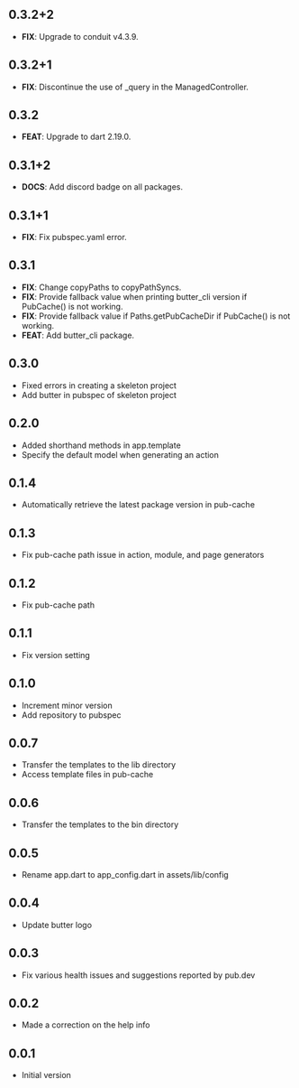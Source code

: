 ## 0.3.2+2

 - **FIX**: Upgrade to conduit v4.3.9.

## 0.3.2+1

 - **FIX**: Discontinue the use of _query in the ManagedController.

## 0.3.2

 - **FEAT**: Upgrade to dart 2.19.0.

## 0.3.1+2

 - **DOCS**: Add discord badge on all packages.

## 0.3.1+1

 - **FIX**: Fix pubspec.yaml error.

## 0.3.1

 - **FIX**: Change copyPaths to copyPathSyncs.
 - **FIX**: Provide fallback value when printing butter_cli version if PubCache() is not working.
 - **FIX**: Provide fallback value if Paths.getPubCacheDir if PubCache() is not working.
 - **FEAT**: Add butter_cli package.

## 0.3.0

* Fixed errors in creating a skeleton project
* Add butter in pubspec of skeleton project
  
## 0.2.0

* Added shorthand methods in app.template
* Specify the default model when generating an action

## 0.1.4

* Automatically retrieve the latest package version in pub-cache

## 0.1.3

* Fix pub-cache path issue in action, module, and page generators
  
## 0.1.2

* Fix pub-cache path
  
## 0.1.1

* Fix version setting
  
## 0.1.0

* Increment minor version
* Add repository to pubspec
  
## 0.0.7

* Transfer the templates to the lib directory
* Access template files in pub-cache
  
## 0.0.6

* Transfer the templates to the bin directory

## 0.0.5

* Rename app.dart to app_config.dart in assets/lib/config

## 0.0.4

* Update butter logo

## 0.0.3

* Fix various health issues and suggestions reported by pub.dev

## 0.0.2

* Made a correction on the help info

## 0.0.1

* Initial version 
